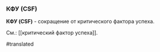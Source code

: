 ### КФУ (CSF)

**КФУ (CSF)** - сокращение от критического фактора успеха.

См.: [[критический фактор успеха]].

#translated
